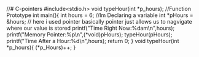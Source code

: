 //# C-pointers
#include<stdio.h>
void typeHour(int *p_hours); //Function Prototype
int main(){
   int hours = 6; //Im Declaring a variable
   int *pHours = &hours; // here i used pointer basically pointer just allows us to nagvigate where our value is stored
   printf("Time Right Now:%dam\n",hours);
   printf("Memory Pointer:%p\n",(*void)pHours);
   typeHour(pHours);
   printf("Time After a Hour:%d\n",hours);
   return 0;
}
void typeHour(int *p_hours){
  (*p_Hours)++;
}
